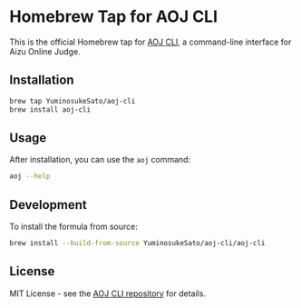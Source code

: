# Homebrew Tap for AOJ CLI

This is the official Homebrew tap for [AOJ CLI](https://github.com/YuminosukeSato/AOJ-cli), a command-line interface for Aizu Online Judge.

## Installation

```bash
brew tap YuminosukeSato/aoj-cli
brew install aoj-cli
```

## Usage

After installation, you can use the `aoj` command:

```bash
aoj --help
```

## Development

To install the formula from source:

```bash
brew install --build-from-source YuminosukeSato/aoj-cli/aoj-cli
```

## License

MIT License - see the [AOJ CLI repository](https://github.com/YuminosukeSato/AOJ-cli) for details.